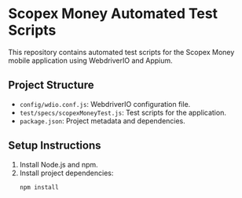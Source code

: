 # Scopex Money Automated Test Scripts

This repository contains automated test scripts for the Scopex Money mobile application using WebdriverIO and Appium.

## Project Structure

- `config/wdio.conf.js`: WebdriverIO configuration file.
- `test/specs/scopexMoneyTest.js`: Test scripts for the application.
- `package.json`: Project metadata and dependencies.

## Setup Instructions

1. Install Node.js and npm.
2. Install project dependencies:
   ```bash
   npm install
